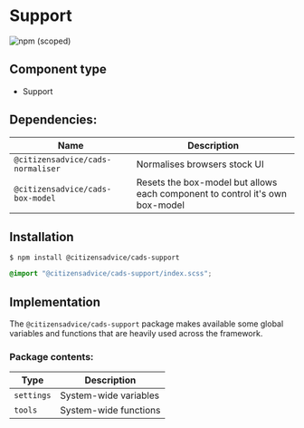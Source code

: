 # Support

![npm (scoped)](https://img.shields.io/npm/v/@citizensadvice/cads-support.svg)

## Component type

- Support

## Dependencies:

| Name                              | Description                                                                  |
| --------------------------------- | ---------------------------------------------------------------------------- |
| `@citizensadvice/cads-normaliser` | Normalises browsers stock UI                                                 |
| `@citizensadvice/cads-box-model`  | Resets the box-model but allows each component to control it's own box-model |

## Installation

```
$ npm install @citizensadvice/cads-support
```

```scss
@import "@citizensadvice/cads-support/index.scss";
```

## Implementation

The `@citizensadvice/cads-support` package makes available some global variables and functions that are heavily used across the framework.

### Package contents:

| Type       | Description           |
| ---------- | --------------------- |
| `settings` | System-wide variables |
| `tools`    | System-wide functions |
